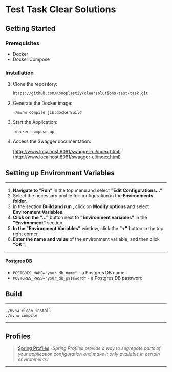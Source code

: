 # Test Task Clear Solutions

## Getting Started

### Prerequisites

- Docker
- Docker Compose

### Installation

1. Clone the repository:

    ```bash
    https://github.com/Konoplastiy/clearsolutions-test-task.git
    ```

2. Generate the Docker image:

    ```bash
    ./mvnw compile jib:dockerBuild
    ```
3. Start the Application:
    ```bash
     docker-compose up
   ```

4. Access the Swagger documentation:

   [http://www.localhost:8081/swagger-ui/index.html](http://www.localhost:8081/swagger-ui/index.html)

## Setting up Environment Variables

---
1. **Navigate to "Run"** in the top menu and select **"Edit Configurations..."**
2. Select the necessary profile for configuration in the **Environments folder**.
3. In the section **Build and run** , click on **Modify options** and select **Environment Variables**.
5. **Click on the "..."** button next to **"Environment variables"** in the **"Environment"** section.
6. **In the "Environment Variables"** window, click the **"+"** button in the top right corner.
7. **Enter the name and value** of the environment variable, and then click **"OK"**.

---

#### Postgres DB
- `POSTGRES_NAME="your_db_name"` - a Postgres DB name
- `POSTGRES_PASS="your_db_password"` - a Postgres DB password

## Build

---
```bash
./mvnw clean install
./mvnw compile
```

---
## Profiles
>[Spring Profiles](https://www.baeldung.com/spring-profiles)
*-Spring Profiles provide a way to segregate parts of your application configuration and make it only available in certain environments.*
---


